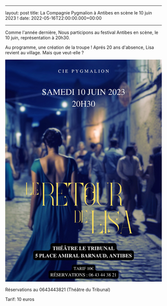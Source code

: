 
---
layout: post
title: La Compagnie Pygmalion à Antibes en scène le 10 juin 2023 !
date: 2022-05-16T22:00:00.000+00:00

---
Comme l'année dernière, Nous participons au festival Antibes en scène, le 10 juin, représentation à 20h30.

Au programme, une création de la troupe ! Aprés 20 ans d'absence, Lisa revient au village. Mais que veut-elle ? 

![](/images/2023/Affiche.jpg)

Réservations au 0643443821 (Théâtre du Tribunal)

Tarif: 10 euros